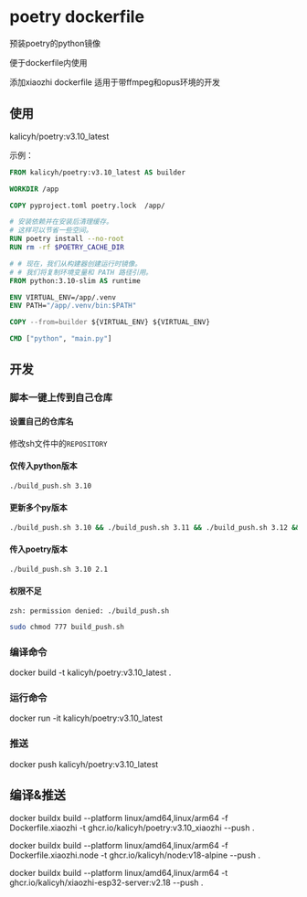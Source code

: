 # poetry dockerfile

预装poetry的python镜像

便于dockerfile内使用

添加xiaozhi dockerfile 适用于带ffmpeg和opus环境的开发

## 使用

kalicyh/poetry:v3.10_latest

示例：

```dockerfile
FROM kalicyh/poetry:v3.10_latest AS builder

WORKDIR /app

COPY pyproject.toml poetry.lock  /app/

# 安装依赖并在安装后清理缓存。
# 这样可以节省一些空间。
RUN poetry install --no-root
RUN rm -rf $POETRY_CACHE_DIR

# # 现在，我们从构建器创建运行时镜像。
# # 我们将复制环境变量和 PATH 路径引用。
FROM python:3.10-slim AS runtime

ENV VIRTUAL_ENV=/app/.venv
ENV PATH="/app/.venv/bin:$PATH"

COPY --from=builder ${VIRTUAL_ENV} ${VIRTUAL_ENV}

CMD ["python", "main.py"]

```

## 开发

### 脚本一键上传到自己仓库

#### 设置自己的仓库名

修改sh文件中的`REPOSITORY`

#### 仅传入python版本

```sh
./build_push.sh 3.10
```

#### 更新多个py版本

```sh
./build_push.sh 3.10 && ./build_push.sh 3.11 && ./build_push.sh 3.12 && ./build_push.sh 3.13
```

#### 传入poetry版本

```sh
./build_push.sh 3.10 2.1
```

#### 权限不足

`zsh: permission denied: ./build_push.sh`

```sh
sudo chmod 777 build_push.sh
```

### 编译命令

docker build -t kalicyh/poetry:v3.10_latest .

### 运行命令

docker run -it kalicyh/poetry:v3.10_latest

### 推送

docker push kalicyh/poetry:v3.10_latest

## 编译&推送
docker buildx build --platform linux/amd64,linux/arm64 -f Dockerfile.xiaozhi -t ghcr.io/kalicyh/poetry:v3.10_xiaozhi --push .

docker buildx build --platform linux/amd64,linux/arm64 -f Dockerfile.xiaozhi.node -t ghcr.io/kalicyh/node:v18-alpine --push .

docker buildx build --platform linux/amd64,linux/arm64 -t ghcr.io/kalicyh/xiaozhi-esp32-server:v2.18 --push .